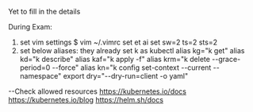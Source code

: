 Yet to fill in the details

During Exam:
1. set vim settings
    $ vim ~/.vimrc
    set et ai
    set sw=2 ts=2 sts=2
2. set below aliases: they already set k as kubectl
alias kg="k get"
alias kd="k describe"
alias kaf="k apply -f"
alias krm="k delete --grace-period=0 --force"
alias kn="k config set-context --current --namespace"
export dry="--dry-run=client -o yaml"


--Check allowed resources
https://kubernetes.io/docs
https://kubernetes.io/blog
https://helm.sh/docs
